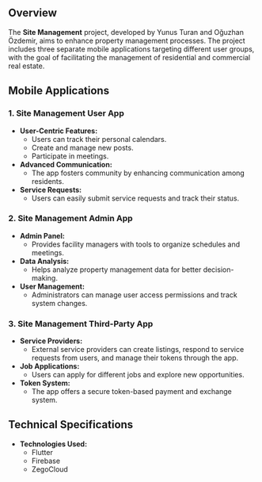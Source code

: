 ## Overview

The **Site Management** project, developed by Yunus Turan and Oğuzhan Özdemir, aims to enhance property management processes. The project includes three separate mobile applications targeting different user groups, with the goal of facilitating the management of residential and commercial real estate.

## Mobile Applications

### 1. Site Management User App

- **User-Centric Features:**
    - Users can track their personal calendars.
    - Create and manage new posts.
    - Participate in meetings.
- **Advanced Communication:**
    - The app fosters community by enhancing communication among residents.
- **Service Requests:**
    - Users can easily submit service requests and track their status.

### 2. Site Management Admin App

- **Admin Panel:**
    - Provides facility managers with tools to organize schedules and meetings.
- **Data Analysis:**
    - Helps analyze property management data for better decision-making.
- **User Management:**
    - Administrators can manage user access permissions and track system changes.

### 3. Site Management Third-Party App

- **Service Providers:**
    - External service providers can create listings, respond to service requests from users, and manage their tokens through the app.
- **Job Applications:**
    - Users can apply for different jobs and explore new opportunities.
- **Token System:**
    - The app offers a secure token-based payment and exchange system.

## Technical Specifications

- **Technologies Used:**
    - Flutter
    - Firebase
    - ZegoCloud
